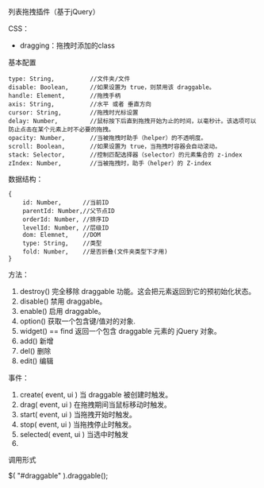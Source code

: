 列表拖拽插件（基于jQuery）

CSS：

- dragging：拖拽时添加的class



基本配置

    type: String,          //文件夹/文件
    disable: Boolean,      //如果设置为 true，则禁用该 draggable。
    handle: Element,       //拖拽手柄
    axis: String,          //水平 或者 垂直方向
    cursor: String,        //拖拽时光标设置
    delay: Number,         //鼠标按下后直到拖拽开始为止的时间，以毫秒计。该选项可以防止点击在某个元素上时不必要的拖拽。
    opacity: Number,       //当被拖拽时助手（helper）的不透明度。
    scroll: Boolean,       //如果设置为 true，当拖拽时容器会自动滚动。
    stack: Selector,       //控制匹配选择器（selector）的元素集合的 z-index
    zIndex: Number,        //当被拖拽时，助手（helper）的 Z-index



数据结构：

    {
    	id: Number,		 //当前ID
    	parentId: Number,//父节点ID
    	orderId: Number, //排序ID
    	levelId: Number, //层级ID
    	dom: Elemnet,	 //DOM
        type: String,    //类型
        fold: Number,    //是否折叠(文件夹类型下才用)
    }



方法：

1. destroy()
    完全移除 draggable 功能。这会把元素返回到它的预初始化状态。
2. disable()
    禁用 draggable。
3. enable()
    启用 draggable。
4. option()
    获取一个包含键/值对的对象.
5. widget() == find
    返回一个包含 draggable 元素的 jQuery 对象。
6. add()
    新增
7. del()
    删除
8. edit()
    编辑



事件：

1. create( event, ui ) 
    当 draggable 被创建时触发。
2. drag( event, ui )
    在拖拽期间当鼠标移动时触发。
3. start( event, ui )
    当拖拽开始时触发。
4. stop( event, ui )
    当拖拽停止时触发。
5. selected( event, ui )
    当选中时触发
6. 

调用形式

$( "#draggable" ).draggable();


